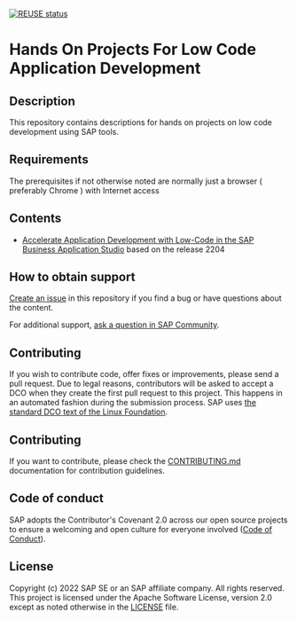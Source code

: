 [![REUSE status](https://api.reuse.software/badge/github.com/SAP-samples/low-code-applications)](https://api.reuse.software/info/github.com/SAP-samples/low-code-applications)

# Hands On Projects For Low Code Application Development

## Description

This repository contains descriptions for hands on projects on low code development using SAP tools.

## Requirements

The prerequisites if not otherwise noted are normally just a browser ( preferably Chrome ) with Internet access

## Contents

- [Accelerate Application Development with Low-Code in the SAP Business Application Studio](https://github.com/SAP-samples/low-code-applications/tree/bas_capex_2204) based on the release 2204

## How to obtain support
[Create an issue](https://github.com/SAP-samples/low-code-applications/issues) in this repository if you find a bug or have questions about the content.
 
For additional support, [ask a question in SAP Community](https://answers.sap.com/questions/ask.html).

## Contributing
If you wish to contribute code, offer fixes or improvements, please send a pull request. Due to legal reasons, contributors will be asked to accept a DCO when they create the first pull request to this project. This happens in an automated fashion during the submission process. SAP uses [the standard DCO text of the Linux Foundation](https://developercertificate.org/).

## Contributing
If you want to contribute, please check the [CONTRIBUTING.md](CONTRIBUTING.md) documentation for contribution guidelines.

## Code of conduct

SAP adopts the Contributor's Covenant 2.0 across our open source projects to ensure a welcoming and open culture for everyone involved ([Code of Conduct](CODE_OF_CONDUCT.md)).

## License
Copyright (c) 2022 SAP SE or an SAP affiliate company. All rights reserved. This project is licensed under the Apache Software License, version 2.0 except as noted otherwise in the [LICENSE](LICENSE) file.
